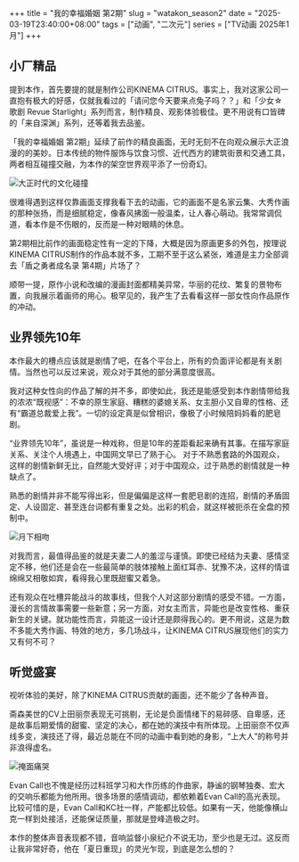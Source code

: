+++
title = "我的幸福婚姻 第2期"
slug = "watakon_season2"
date = "2025-03-19T23:40:00+08:00"
tags = ["动画", "二次元"]
series = ["TV动画 2025年1月"]
+++
## 小厂精品
提到本作，首先要提的就是制作公司KINEMA CITRUS。事实上，我对这家公司一直抱有极大的好感，仅就我看过的「请问您今天要来点兔子吗？？」和「少女☆歌剧 Revue Starlight」系列而言，制作精良、观影体验极佳。更不用说有口皆碑的「来自深渊」系列，还等着我去品鉴。

「我的幸福婚姻 第2期」延续了前作的精良画面，无时无刻不在向观众展示大正浪漫的的美妙。日本传统的物件服饰与饮食习惯、近代西方的建筑街景和交通工具，两者相互碰撞交融，为本作的架空世界观平添了一份奇幻。

![大正时代的文化碰撞](01.avif "大正时代的文化碰撞")

很难得遇到这样仅靠画面支撑我看下去的动画，它的画面不是名家云集、大秀作画的那种张扬，而是细腻稳定，像春风拂面一般温柔，让人春心萌动。我常常调侃道，看本作是不伤眼的，反而是一种对眼睛的休息。

第2期相比前作的画面稳定性有一定的下降，大概是因为原画更多的外包，按理说KINEMA CITRUS制作的作品本就不多，工期不至于这么紧张，难道是主力全部调去「盾之勇者成名录 第4期」片场了？

顺带一提，原作小说和改编的漫画封面都精美异常，华丽的花纹、繁复的景物布置，向我展示着画师的用心。极罕见的，我产生了去看看这样一部女性向作品原作的冲动。

## 业界领先10年
本作最大的槽点应该就是剧情了吧，在各个平台上，所有的负面评论都是有关剧情。当然也可以反过来说，观众对于其他的部分满意度很高。

我对这种女性向的作品了解的并不多，即使如此，我还是能感受到本作剧情带给我的浓浓“既视感”：不幸的原生家庭、糟糕的婆媳关系、女主胆小又自卑的性格、还有“霸道总裁爱上我”。一切的设定真是似曾相识，像极了小时候陪妈妈看的肥皂剧。

“业界领先10年”，虽说是一种戏称，但是10年的差距看起来确有其事。在描写家庭关系、关注个人境遇上，中国网文早已了熟于心。 对于不熟悉套路的外国观众，这样的剧情新鲜无比，自然能大受好评；对于中国观众，过于熟悉的剧情就是一种缺点了。

熟悉的剧情并非不能写得出彩，但是偏偏是这样一套肥皂剧的连招，剧情的矛盾固定、人设固定、甚至连台词都有重复之处。出彩的机会，就这样被扼杀在全盘的预制中。

![月下相吻](02.avif "月下相吻")

对我而言，最值得品鉴的就是夫妻二人的羞涩与谨慎。即使已经结为夫妻、感情坚定不移，他们还是会在一些最简单的肢体接触上面红耳赤、犹豫不决，这样的情谊绵绵又相敬如宾，看得我心里既甜蜜又着急。

还有观众在吐槽异能战斗的故事线，但我个人对这部分剧情的感受不错。一方面，漫长的言情故事需要一些新意；另一方面，对女主而言，异能也是改变性格、重获新生的关键。就功能性而言，异能这一设计还是颇得我心的。更不用说，这是为数不多能大秀作画、特效的地方，多几场战斗，让KINEMA CITRUS展现他们的实力又有何不可？

## 听觉盛宴
视听体验的美好，除了KINEMA CITRUS贡献的画面，还不能少了各种声音。

斋森美世的CV上田丽奈表现无可挑剔，无论是负面情绪下的易碎感、自卑感，还是故事后期爱情的甜蜜、坚定的决心，都在她的演技中有所体现。上田丽奈不仅声线多变，演技还了得，最近总能在不同的动画中看到她的身影，“上大人”的称号并非浪得虚名。

![掩面痛哭](03.avif "掩面痛哭")

Evan Call也不愧是经历过科班学习和大作历练的作曲家，静谧的钢琴独奏、宏大的交响乐都能为他所用。很多场景的感情调动，都依赖着Evan Call的高光表现。比较可惜的是，Evan Call和KC社一样，产能都比较低。如果有一天，他能像横山克一样到处接活，还能保证质量，那就是登峰造极之时。

本作的整体声音表现都不错，音响监督小泉纪介不说无功，至少也是无过。这反而让我非常好奇，他在「夏日重现」的灵光乍现，到底是怎么想的？